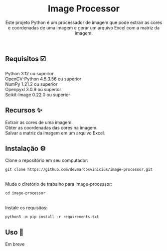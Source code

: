 <h1 align="center">Image Processor</h1>

<p align="center">Este projeto Python é um processador de imagem que pode extrair as cores e coordenadas de uma imagem e gerar um arquivo Excel com a matriz da imagem.</p><br>

<h2>Requisitos ☑️</h2>
<p>
Python 3.12 ou superior<br>
OpenCV-Python 4.5.3.56 ou superior<br>
NumPy 1.21.2 ou superior<br>
Openpyxl 3.0.9 ou superior<br>
Scikit-Image 0.22.0 ou superior<br>
</p>

<h2>Recursos ✨</h2>
<p>
Extrair as cores de uma imagem.<br>
Obter as coordenadas das cores na imagem.<br>
Salvar a matriz da imagem em um arquivo Excel.<br>
</p>

<h2>Instalação ⚙️</h2>
Clone o repositório em seu computador: <br>

```
git clone https://github.com/devmarcosvinicius/image-processor.git
```

<br>
Mude o diretório de trabalho para image-processor: <br>

```
cd image-processor
```

<br>
Instale os requisitos: <br>

```
python3 -m pip install -r requirements.txt
```

<h2>Uso 👣</h2>
<p>Em breve</p>